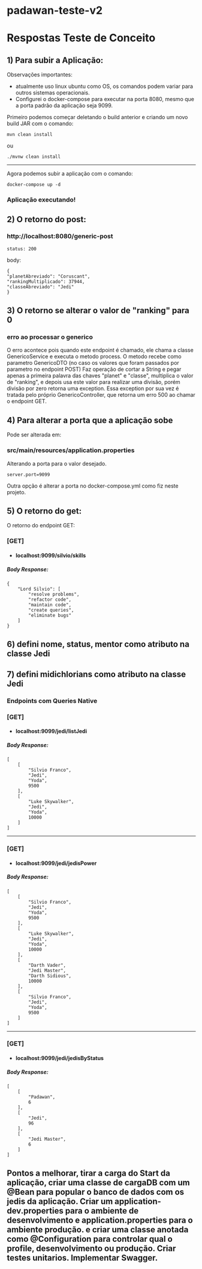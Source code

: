 # padawan-teste-v2

# Respostas Teste de Conceito

## 1) Para subir a Aplicação:
 Observações importantes:
* atualmente uso linux ubuntu como OS, os comandos podem variar para outros sistemas operacionais.
* Configurei o docker-compose para executar na porta 8080, mesmo que a porta padrão da aplicação seja 9099.

Primeiro podemos começar deletando o build anterior e criando um novo build JAR com o comando:

~~~
mvn clean install 
~~~
ou
```
./mvnw clean install
```
----------
Agora podemos subir a aplicação com o comando:
```
docker-compose up -d
```
### Aplicação executando!

## 2) O retorno do post:
### http://localhost:8080/generic-post
```
status: 200
```
body:
~~~
{
"planetAbreviado": "Coruscant",
"rankingMultiplicado": 37944,
"classeAbreviado": "Jedi"
}
~~~

## 3) O retorno se alterar o valor de "ranking" para 0

### erro ao processar o generico
O erro acontece pois quando este endpoint é chamado, ele chama a classe GenericoService e executa o metodo process.
O metodo recebe como parametro GenericoDTO (no caso os valores que foram passados por parametro no endpoint POST)
Faz operação de cortar a String e pegar apenas a primeira palavra das chaves "planet" e "classe",
multiplica o valor de "ranking", e depois usa este valor para realizar uma divisão, porém divisão por zero retorna uma exception.
Essa exception por sua vez é tratada pelo próprio GenericoController, que retorna um erro 500 ao chamar o endpoint GET.

## 4) Para alterar a porta que a aplicação sobe

Pode ser alterada em: 

### src/main/resources/application.properties

Alterando a porta para o valor desejado.

```
server.port=9099
```

Outra opção é alterar a porta no docker-compose.yml como fiz neste projeto.

## 5) O retorno do get:
O retorno do endpoint GET:

### [GET]
* #### localhost:9099/silvio/skills

##### Body Response:

```
{
    "Lord Silvio": [
        "resolve problems",
        "refactor code",
        "maintain code",
        "create queries",
        "eliminate bugs"
    ]
}
```

## 6) defini nome, status, mentor como atributo na classe Jedi

## 7) defini midichlorians como atributo  na classe Jedi

### Endpoints com Queries Native

### [GET]
* #### localhost:9099/jedi/listJedi

##### Body Response:
```
[
    [
        "Silvio Franco",
        "Jedi",
        "Yoda",
        9500
    ],
    [
        "Luke Skywalker",
        "Jedi",
        "Yoda",
        10000
    ]
]
```
-----------
### [GET]
* #### localhost:9099/jedi/jedisPower

##### Body Response:
```
[
    [
        "Silvio Franco",
        "Jedi",
        "Yoda",
        9500
    ],
    [
        "Luke Skywalker",
        "Jedi",
        "Yoda",
        10000
    ],
    [
        "Darth Vader",
        "Jedi Master",
        "Darth Sidious",
        10000
    ],
    [
        "Silvio Franco",
        "Jedi",
        "Yoda",
        9500
    ]
]
```
-----------
### [GET]
* #### localhost:9099/jedi/jedisByStatus

##### Body Response:
```
[
    [
        "Padawan",
        6
    ],
    [
        "Jedi",
        96
    ],
    [
        "Jedi Master",
        6
    ]
]
```


## Pontos a melhorar, tirar a carga do Start da aplicação, criar uma classe de cargaDB com um @Bean para popular o banco de dados com os jedis da aplicação. Criar um application-dev.properties para o ambiente de desenvolvimento e application.properties para o ambiente produção. e criar uma classe anotada como @Configuration para controlar qual o profile, desenvolvimento ou produção. Criar testes unitarios. Implementar Swagger.
